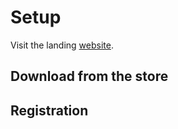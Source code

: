 # Setup
Visit the landing [website](https://yachtoncloud.it/).

## Download from the store

## Registration







